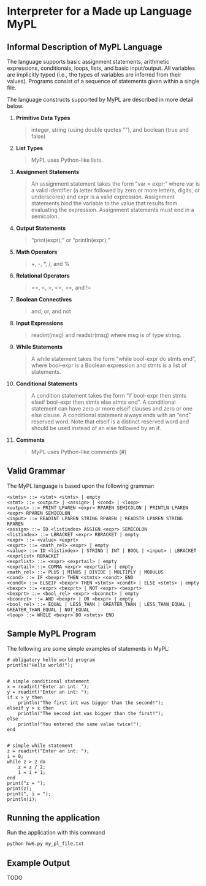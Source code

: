 # Interpreter for a Made up Language MyPL

## Informal Description of MyPL Language
The language supports basic assignment statements, arithmetic expressions, conditionals, loops, lists, and basic input/output. All variables are implicitly typed (i.e., the types of variables are inferred from their values). Programs consist of a sequence of statements given within a single file.  

The language constructs supported by MyPL are described in more detail below.

1. **Primitive Data Types**   
    > integer, string (using double quotes ""), and boolean (true and false)   

2. **List Types**   
    > MyPL uses Python-like lists.

3. **Assignment Statements**   
    > An assignment statement takes the form “var = expr;” where var is a valid identifier (a letter followed by zero or more letters, digits, or underscores) and expr is a valid expression. Assignment statements bind the variable to the value that results from evaluating the expression. Assignment statements must end in a semicolon.

4. **Output Statements**   
    > “print(expr);” or “println(expr);”

5. **Math Operators**
    > +, -, \*, /, and %

6. **Relational Operators**
    > ==, <, >, <=, >=, and !=

7. **Boolean Connectives**
    > and, or, and not

8. **Input Expressions**
    > readint(msg) and readstr(msg) where msg is of type string.

9. **While Statements**
    > A while statement takes the form “while bool-expr do stmts end”, where bool-expr is a Boolean expression and stmts is a list of statements.

10. **Conditional Statements**
    > A condition statement takes the form “if bool-expr then stmts elseif bool-expr then stmts else stmts end”. A conditional statement can have zero or more elseif clauses and zero or one else clause. A conditional statement always ends with an “end” reserved word. Note that elseif is a distinct reserved word and should be used instead of an else followed by an if.

11. **Comments**
    > MyPL uses Python-like comments (#)

## Valid Grammar
The MyPL language is based upon the following grammar:
```
<stmts> ::= <stmt> <stmts> | empty
<stmt> ::= <output> | <assign> | <cond> | <loop>
<output> ::= PRINT LPAREN <expr> RPAREN SEMICOLON | PRINTLN LPAREN <expr> RPAREN SEMICOLON
<input> ::= READINT LPAREN STRING RPAREN | READSTR LPAREN STRING RPAREN
<assign> ::= ID <listindex> ASSIGN <expr> SEMICOLON
<listindex> ::= LBRACKET <expr> RBRACKET | empty
<expr> ::= <value> <exprt>
<exprt> ::= <math_rel> <expr> | empty
<value> ::= ID <listindex> | STRING | INT | BOOL | <input> | LBRACKET <exprlist> RBRACKET
<exprlist> ::= <expr> <exprtail> | empty
<exprtail> ::= COMMA <expr> <exprtail> | empty
<math_rel> ::= PLUS | MINUS | DIVIDE | MULTIPLY | MODULUS
<cond> ::= IF <bexpr> THEN <stmts> <condt> END
<condt> ::= ELSEIF <bexpr> THEN <stmts> <condt> | ELSE <stmts> | empty
<bexpr> ::= <expr> <bexprt> | NOT <expr> <bexprt>
<bexprt> ::= <bool_rel> <expr> <bconnct> | empty
<bconnct> ::= AND <bexpr> | OR <bexpr> | empty
<bool_rel> ::= EQUAL | LESS_THAN | GREATER_THAN | LESS_THAN_EQUAL | GREATER_THAN_EQUAL | NOT_EQUAL
<loop> ::= WHILE <bexpr> DO <stmts> END
```
## Sample MyPL Program
The following are some simple examples of statements in MyPL:
```
# obligatory hello world program
println("Hello world!");


# simple conditional statement
x = readint("Enter an int: ");
y = readint("Enter an int: ");
if x > y then
    println("The first int was bigger than the second!");
elseif y > x then
    println("The second int was bigger than the first!");
else
    println("You entered the same value twice!");
end


# simple while statement
z = readint("Enter an int: ");
i = 0;
while z > 2 do
    z = z / 2;
    i = i + 1;
end
print("z = ");
print(z);
print(", i = ");
println(i);
```

## Running the application
Run the application with this command
```bash
python hw6.py my_pl_file.txt
```

## Example Output
TODO
